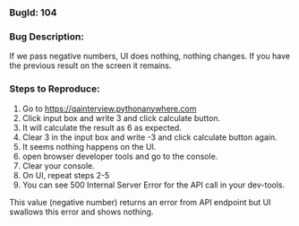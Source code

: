 ### BugId: 104

### Bug Description:

If we pass negative numbers, UI does nothing, nothing changes. If you have the previous result on the screen it remains.

### Steps to Reproduce:

1. Go to https://qainterview.pythonanywhere.com
2. Click input box and write 3 and click calculate button.
3. It will calculate the result as 6 as expected.
4. Clear 3 in the input box and write -3 and click calculate button again.
5. It seems nothing happens on the UI.
6. open browser developer tools and go to the console.
7. Clear your console.
8. On UI, repeat steps 2-5
9. You can see 500 Internal Server Error for the API call in your dev-tools.

This value (negative number) returns an error from API endpoint but UI swallows this error and shows nothing.
